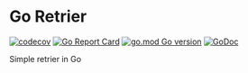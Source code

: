 # Go Retrier

[![codecov](https://codecov.io/gh/TonyPath/retrier/branch/master/graph/badge.svg?token=MNSBQIUJBK)](https://codecov.io/gh/TonyPath/retrier)
[![Go Report Card](https://goreportcard.com/badge/github.com/TonyPath/retrier)](https://goreportcard.com/report/github.com/TonyPath/helloworld)
[![go.mod Go version](https://img.shields.io/github/go-mod/go-version/TonyPath/retrier)](https://github.com/TonyPath/retrier)
[![GoDoc](https://godoc.org/github.com/TonyPath/retrier?status.svg)](https://godoc.org/github.com/TonyPath/retrier)

Simple retrier in Go